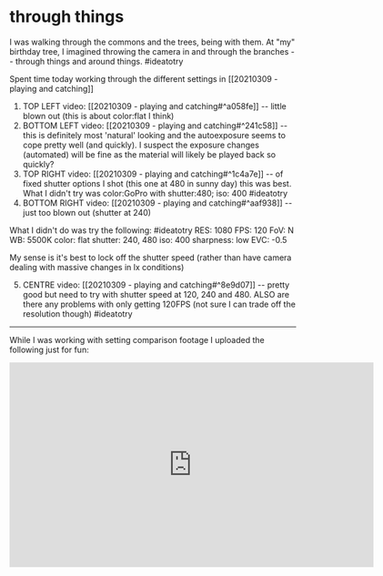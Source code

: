 # through things

I was walking through the commons and the trees, being with them. At "my" birthday tree, I imagined throwing the camera in and through the branches -- through things and around things. #ideatotry 

Spent time today working through the different settings in [[20210309 - playing and catching]]

1. TOP LEFT video: [[20210309 - playing and catching#^a058fe]] -- little blown out (this is about color:flat I think)
2. BOTTOM LEFT video: [[20210309 - playing and catching#^241c58]] -- this is definitely most 'natural' looking and the autoexposure seems to cope pretty well (and quickly). I suspect the exposure changes (automated) will be fine as the material will likely be played back so quickly? 
3. TOP RIGHT video: [[20210309 - playing and catching#^1c4a7e]] -- of fixed shutter options I shot (this one at 480 in sunny day) this was best. What I didn't try was color:GoPro with shutter:480; iso: 400 #ideatotry 
4. BOTTOM RIGHT video: [[20210309 - playing and catching#^aaf938]] -- just too blown out (shutter at 240)

What I didn't do was try the following: #ideatotry 
RES: 1080
FPS: 120
FoV: N
WB: 5500K
color: flat
shutter: 240, 480
iso: 400
sharpness: low
EVC: -0.5

My sense is it's best to lock off the shutter speed (rather than have camera dealing with massive changes in lx conditions)

5. CENTRE video: [[20210309 - playing and catching#^8e9d07]] -- pretty good but need to try with shutter speed at 120, 240 and 480. ALSO are there any problems with only getting 120FPS (not sure I can trade off the resolution though) #ideatotry 

---

While I was working with setting comparison footage I uploaded the following just for fun:

<iframe src="https://player.vimeo.com/video/523903054" width="640" height="360" frameborder="0" allow="autoplay; fullscreen; picture-in-picture" allowfullscreen></iframe>
